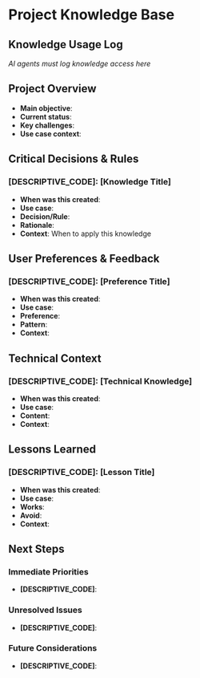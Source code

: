 # Project Knowledge Base

## Knowledge Usage Log
*AI agents must log knowledge access here*

## Project Overview
- **Main objective**: 
- **Current status**: 
- **Key challenges**: 
- **Use case context**: 

## Critical Decisions & Rules

### [DESCRIPTIVE_CODE]: [Knowledge Title]
- **When was this created**: 
- **Use case**: 
- **Decision/Rule**: 
- **Rationale**: 
- **Context**: When to apply this knowledge

## User Preferences & Feedback

### [DESCRIPTIVE_CODE]: [Preference Title]
- **When was this created**: 
- **Use case**: 
- **Preference**: 
- **Pattern**: 
- **Context**: 

## Technical Context

### [DESCRIPTIVE_CODE]: [Technical Knowledge]
- **When was this created**: 
- **Use case**: 
- **Content**: 
- **Context**: 

## Lessons Learned

### [DESCRIPTIVE_CODE]: [Lesson Title]
- **When was this created**: 
- **Use case**: 
- **Works**: 
- **Avoid**: 
- **Context**: 

## Next Steps

### Immediate Priorities
- **[DESCRIPTIVE_CODE]**: 

### Unresolved Issues
- **[DESCRIPTIVE_CODE]**: 

### Future Considerations
- **[DESCRIPTIVE_CODE]**: 